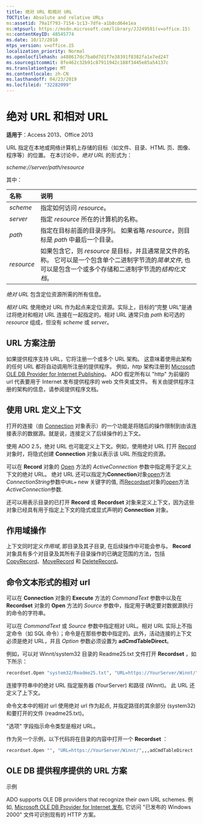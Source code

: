 ```yaml
---
title: 绝对 URL 和相对 URL
TOCTitle: Absolute and relative URLs
ms:assetid: 79a1f793-7154-1c13-7dfe-a1b8cd64e1ea
ms:mtpsurl: https://msdn.microsoft.com/library/JJ249501(v=office.15)
ms:contentKeyID: 48545774
ms.date: 10/17/2018
mtps_version: v=office.15
localization_priority: Normal
ms.openlocfilehash: a488617dc7ba0d7d1f7e38391f8382fa1e7ed247
ms.sourcegitcommit: 8fe462c32b91c87911942c188f3445e85a54137c
ms.translationtype: MT
ms.contentlocale: zh-CN
ms.lasthandoff: 04/23/2019
ms.locfileid: "32282099"
---
```

# <a name="absolute-and-relative-urls"></a>绝对 URL 和相对 URL

**适用于**：Access 2013、Office 2013    

URL 指定在本地或网络计算机上存储的目标（如文件、目录、HTML 页、图像、程序等）的位置。 在本讨论中，*绝对 URL* 的形式为：

*scheme://server/path/resource*

其中：

|名称 |说明|
|:----|:----------|
|*scheme*|指定如何访问 *resource*。|
|*server*|指定 *resource* 所在的计算机的名称。|
|*path*|指定在目标前面的目录序列。 如果省略 *resource*，则目标是 *path* 中最后一个目录。|
|*resource*|如果包含它，则 *resource* 是目标，并且通常是文件的名称。 它可以是一个包含单个二进制字节流的*简单文件*, 也可以是包含一个或多个存储和二进制字节流的*结构化文档*。|

*绝对 URL* 包含定位资源所需的所有信息。

*相对 URL* 使用绝对 URL 作为起点来定位资源。实际上，目标的“完整 URL”是通过将绝对和相对 URL 连接在一起指定的。相对 URL 通常只由 *path* 和可选的 *resource* 组成，但没有 *scheme* 或 *server*。

## <a name="url-scheme-registration"></a>URL 方案注册

如果提供程序支持 URL，它将注册一个或多个 URL 架构。 这意味着使用此架构的任何 URL 都将自动调用所注册的提供程序。 例如，*http* 架构注册到 [Microsoft OLE DB Provider for Internet Publishing](microsoft-ole-db-provider-for-internet-publishing.md)。 ADO 假定所有以 "http" 为前缀的 url 代表要用于 Internet 发布提供程序的 web 文件夹或文件。 有关由提供程序注册的架构的信息，请参阅提供程序文档。

## <a name="defining-context-with-a-url"></a>使用 URL 定义上下文

打开的连接（由 [Connection](connection-object-ado.md) 对象表示）的一个功能是将随后的操作限制到由该连接表示的数据源。就是说，连接定义了后续操作的上下文。

使用 ADO 2.5，绝对 URL 也可能定义上下文。例如，使用绝对 URL 打开 [Record](record-object-ado.md) 对象时，将隐式创建 **Connection** 对象以表示该 URL 所指定的资源。

可以在 **Record** 对象的 [Open](open-method-ado-record.md) 方法的 *ActiveConnection* 参数中指定用于定义上下文的绝对 URL。 绝对 URL 还可以指定为**Connection**对象[open](open-method-ado-connection.md)方法*ConnectionString*参数中`URL=` new 关键字的值, 而[Recordset](recordset-object-ado.md)对象的[open](open-method-ado-recordset.md)方法*ActiveConnection*参数.

还可以用表示目录的已打开 **Record** 或 **Recordset** 对象来定义上下文，因为这些对象已经具有用于指定上下文的隐式或显式声明的 **Connection** 对象。

## <a name="scoped-operations"></a>作用域操作

上下文同时定义*作用域*, 即目录及其子目录, 在后续操作中可能会参与。 **Record** 对象具有多个对目录及其所有子目录操作的已确定范围的方法，包括 [CopyRecord](copyrecord-method-ado.md)、[MoveRecord](moverecord-method-ado.md) 和 [DeleteRecord](deleterecord-method-ado.md)。

## <a name="relative-urls-as-command-text"></a>命令文本形式的相对 url

可以在 **Connection** 对象的 **Execute** 方法的 *CommandText* 参数中以及在 **Recordset** 对象的 **Open** 方法的 *Source* 参数中，指定用于确定要对数据源执行的命令的字符串。

可以在 *CommandText* 或 *Source* 参数中指定相对 URL。相对 URL 实际上不指定命令（如 SQL 命令）；命令是在那些参数中指定的。此外，活动连接的上下文必须是绝对 URL，并且 *Option* 参数必须设置为 **adCmdTableDirect**。

例如，可以对 Winnt/system32 目录的 Readme25.txt 文件打开 **Recordset** ，如下所示：

```vb
recordset.Open "system32/Readme25.txt", "URL=https://YourServer/Winnt/",,,adCmdTableDirect 
```

连接字符串中的绝对 URL 指定服务器 (YourServer) 和路径 (Winnt)。 此 URL 还定义了上下文。

命令文本中的相对 url 使用绝对 url 作为起点, 并指定路径的其余部分 (system32) 和要打开的文件 (readme25.txt)。

"选项" 字段指示命令类型是相对 URL。

作为另一个示例，以下代码将在目录的内容中打开一个 **Recordset** ：

```vb
recordset.Open "", "URL=https://YourServer/Winnt/",,,adCmdTableDirect 
```

## <a name="ole-db-provider-supplied-url-schemes"></a>OLE DB 提供程序提供的 URL 方案

示例

ADO supports OLE DB providers that recognize their own URL schemes. 例如, [Microsoft OLE DB Provider for Internet 发布](microsoft-ole-db-provider-for-internet-publishing.md), 它访问 "已发布的 Windows 2000" 文件可识别现有的 HTTP 方案。

